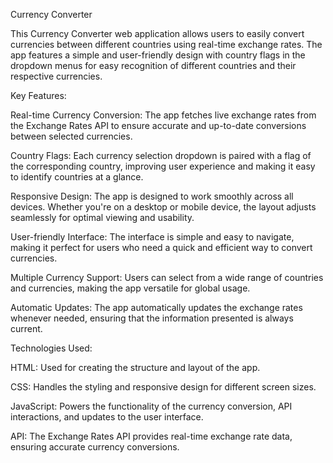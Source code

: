 Currency Converter


This Currency Converter web application allows users to easily convert currencies between different countries using real-time exchange rates. The app features a simple and user-friendly design with country flags in the dropdown menus for easy recognition of different countries and their respective currencies.


Key Features:


Real-time Currency Conversion: The app fetches live exchange rates from the Exchange Rates API to ensure accurate and up-to-date conversions between selected currencies.

Country Flags: Each currency selection dropdown is paired with a flag of the corresponding country, improving user experience and making it easy to identify countries at a glance.

Responsive Design: The app is designed to work smoothly across all devices. Whether you're on a desktop or mobile device, the layout adjusts seamlessly for optimal viewing and usability.

User-friendly Interface: The interface is simple and easy to navigate, making it perfect for users who need a quick and efficient way to convert currencies.

Multiple Currency Support: Users can select from a wide range of countries and currencies, making the app versatile for global usage.

Automatic Updates: The app automatically updates the exchange rates whenever needed, ensuring that the information presented is always current.


Technologies Used:


HTML: Used for creating the structure and layout of the app.

CSS: Handles the styling and responsive design for different screen sizes.

JavaScript: Powers the functionality of the currency conversion, API interactions, and updates to the user interface.

API: The Exchange Rates API provides real-time exchange rate data, ensuring accurate currency conversions.

